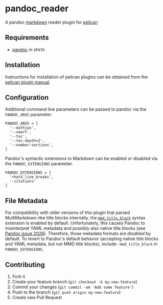 pandoc_reader
=============

A pandoc [markdown][] reader plugin for [pelican][]


Requirements
------------

  - [pandoc][] in `$PATH`

Installation
------------

Instructions for installation of pelican plugins can be obtained from the [pelican plugin manual](https://github.com/getpelican/pelican-plugins/blob/master/Readme.rst).

Configuration
-------------

Additional command line parameters can be passed to pandoc via the `PANDOC_ARGS` parameter.

    PANDOC_ARGS = [
      '--mathjax',
      '--smart',
      '--toc',
      '--toc-depth=2',
      '--number-sections',
    ]

Pandoc's syntactic extensions to Markdown can be enabled or disabled via the
`PANDOC_EXTENSIONS` parameter.

    PANDOC_EXTENSIONS = [
      '+hard_line_breaks',
      '-citations'
    ]

File Metadata
-------------

For compatibility with older versions of this plugin that parsed MultiMarkdown-like title blocks internally, the [`mmd_title_block`][mmd_title_block] syntax extension is enabled by default.  Unfortunately, this causes Pandoc to misinterpret YAML metadata and possibly also native title blocks (see [Pandoc issue 2026][]).  Therefore, those metadata formats are *disabled* by default.  To revert to Pandoc's default behavior (accepting native title blocks and YAML metadata, but not MMD title blocks), include `-mmd_title_block` in `PANDOC_EXTENSIONS`.

Contributing
------------

1. Fork it
2. Create your feature branch (`git checkout -b my-new-feature`)
3. Commit your changes (`git commit -am 'Add some feature'`)
4. Push to the branch (`git push origin my-new-feature`)
5. Create new Pull Request


[markdown]: http://daringfireball.net/projects/markdown/
[pandoc]: http://johnmacfarlane.net/pandoc/
[pelican]: http://getpelican.com
[mmd_title_block]: http://johnmacfarlane.net/pandoc/README.html#extension-mmd_title_block
[Pandoc issue 2026]: https://github.com/jgm/pandoc/issues/2026
